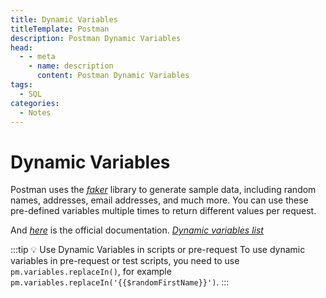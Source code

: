 ```yaml
---
title: Dynamic Variables
titleTemplate: Postman
description: Postman Dynamic Variables
head:
  - - meta
    - name: description
      content: Postman Dynamic Variables
tags:
  - SQL
categories:
  - Notes
---
```


# Dynamic Variables <Badge type="tip" text="Postman" /><Badge type="warning" text="Notes" />

Postman uses the [_faker_](https://www.npmjs.com/package/@faker-js/faker) library
to generate sample data, including random names, addresses, email addresses, and
much more. You can use these pre-defined variables multiple times to return
different values per request.

And [_here_](https://learning.postman.com/docs/designing-and-developing-your-api/mocking-data/creating-dynamic-responses/)
is the official documentation. [_Dynamic variables list_](https://learning.postman.com/docs/writing-scripts/script-references/variables-list/)

:::tip 💡 Use Dynamic Variables in scripts or pre-request
To use dynamic variables in pre-request or test scripts, you need to use 
`pm.variables.replaceIn()`, for example 
`pm.variables.replaceIn('{{$randomFirstName}}')`.
:::
